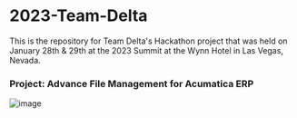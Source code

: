 # 2023-Team-Delta
This is the repository for Team Delta's Hackathon project that was held on January 28th & 29th at the 2023 Summit at the Wynn Hotel in Las Vegas, Nevada.

### Project: Advance File Management for Acumatica ERP

<WRITEUP>

  ![image](https://user-images.githubusercontent.com/43068046/215345051-64be6b6f-622b-40ea-b64c-fd7a57d23359.png)
